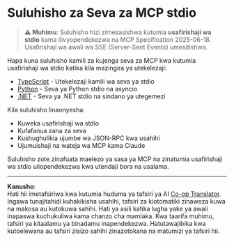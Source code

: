 <!--
CO_OP_TRANSLATOR_METADATA:
{
  "original_hash": "e378b47e0361b7a9b0dab7a0306878c8",
  "translation_date": "2025-08-26T20:03:06+00:00",
  "source_file": "03-GettingStarted/05-stdio-server/solution/README.md",
  "language_code": "sw"
}
-->
# Suluhisho za Seva za MCP stdio

> **⚠️ Muhimu**: Suluhisho hizi zimesasishwa kutumia **usafirishaji wa stdio** kama ilivyopendekezwa na MCP Specification 2025-06-18. Usafirishaji wa awali wa SSE (Server-Sent Events) umesitishwa.

Hapa kuna suluhisho kamili za kujenga seva za MCP kwa kutumia usafirishaji wa stdio katika kila mazingira ya utekelezaji:

- [TypeScript](../../../../../03-GettingStarted/05-stdio-server/solution/typescript) - Utekelezaji kamili wa seva ya stdio
- [Python](../../../../../03-GettingStarted/05-stdio-server/solution/python) - Seva ya Python stdio na asyncio
- [.NET](../../../../../03-GettingStarted/05-stdio-server/solution/dotnet) - Seva ya .NET stdio na sindano ya utegemezi

Kila suluhisho linaonyesha:
- Kuweka usafirishaji wa stdio
- Kufafanua zana za seva
- Kushughulikia ujumbe wa JSON-RPC kwa usahihi
- Ujumuishaji na wateja wa MCP kama Claude

Suluhisho zote zinafuata maelezo ya sasa ya MCP na zinatumia usafirishaji wa stdio uliopendekezwa kwa utendaji bora na usalama.

---

**Kanusho**:  
Hati hii imetafsiriwa kwa kutumia huduma ya tafsiri ya AI [Co-op Translator](https://github.com/Azure/co-op-translator). Ingawa tunajitahidi kuhakikisha usahihi, tafsiri za kiotomatiki zinaweza kuwa na makosa au kutokuwa sahihi. Hati ya asili katika lugha yake ya awali inapaswa kuchukuliwa kama chanzo cha mamlaka. Kwa taarifa muhimu, tafsiri ya kitaalamu ya binadamu inapendekezwa. Hatutawajibika kwa kutoelewana au tafsiri zisizo sahihi zinazotokana na matumizi ya tafsiri hii.